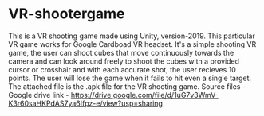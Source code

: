 # VR-shootergame
This is a VR shooting game made using Unity, version-2019. This particular VR game works for Google Cardboad VR headset.
It's a simple shooting VR game, the user can shoot cubes that move continuously towards the camera and can look around freely to shoot the cubes with a provided cursor or crosshair and with each accurate shot, the user recieves 10 points. 
The user will lose the game when it fails to hit even a single target.
The attached file is the .apk file for the VR shooting game.
Source files - Google drive link - https://drive.google.com/file/d/1uG7v3WmV-K3r60saHKPdAS7ya6Ifpz-e/view?usp=sharing

